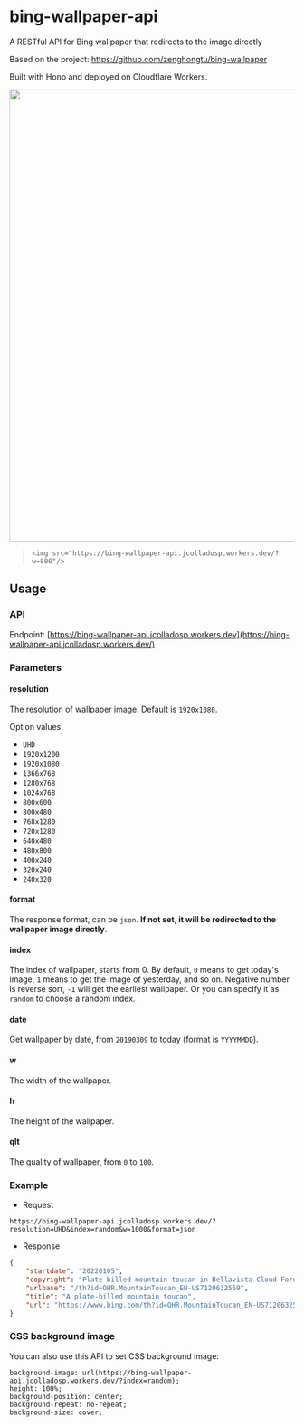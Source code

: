 # bing-wallpaper-api
A RESTful API for Bing wallpaper that redirects to the image directly

Based on the project: https://github.com/zenghongtu/bing-wallpaper

Built with Hono and deployed on Cloudflare Workers.

<img width="800" src="https://bing-wallpaper-api.jcolladosp.workers.dev/?w=800"/>

> `<img src="https://bing-wallpaper-api.jcolladosp.workers.dev/?w=800"/>`

## Usage

### API

Endpoint: [https://bing-wallpaper-api.jcolladosp.workers.dev](https://bing-wallpaper-api.jcolladosp.workers.dev/)

### Parameters

#### resolution

The resolution of wallpaper image. Default is `1920x1080`.

Option values:

- `UHD`
- `1920x1200`
- `1920x1080`
- `1366x768`
- `1280x768`
- `1024x768`
- `800x600`
- `800x480`
- `768x1280`
- `720x1280`
- `640x480`
- `480x800`
- `400x240`
- `320x240`
- `240x320`

#### format

The response format, can be `json`. **If not set, it will be redirected to the wallpaper image directly**.

#### index

The index of wallpaper, starts from 0. By default, `0` means to get today's image, `1` means to get the image of yesterday, and so on. Negative number is reverse sort, `-1` will get the earliest wallpaper. Or you can specify it as `random` to choose a random index.

#### date

Get wallpaper by date, from `20190309` to today (format is `YYYYMMDD`).

#### w

The width of the wallpaper.

#### h

The height of the wallpaper.

#### qlt

The quality of wallpaper, from `0` to `100`.

### Example

- Request

```text
https://bing-wallpaper-api.jcolladosp.workers.dev/?resolution=UHD&index=random&w=1000&format=json
```

- Response

```json
{
	"startdate": "20220105",
	"copyright": "Plate-billed mountain toucan in Bellavista Cloud Forest Reserve, Ecuador (© Tui De Roy/Minden Pictures)",
	"urlbase": "/th?id=OHR.MountainToucan_EN-US7120632569",
	"title": "A plate-billed mountain toucan",
	"url": "https://www.bing.com/th?id=OHR.MountainToucan_EN-US7120632569_UHD.jpg&w=1000"
}
```

### CSS background image

You can also use this API to set CSS background image:

```text
background-image: url(https://bing-wallpaper-api.jcolladosp.workers.dev/?index=random);
height: 100%;
background-position: center;
background-repeat: no-repeat;
background-size: cover;
```
